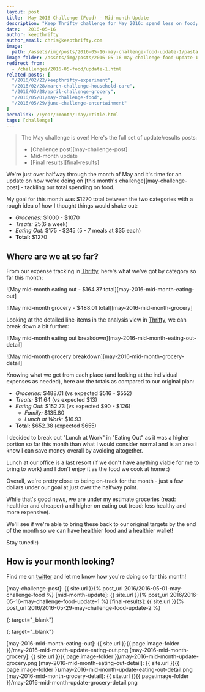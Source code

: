 ```yaml
---
layout: post
title:  May 2016 Challenge (Food) - Mid-month Update
description: "Keep Thrifty challenge for May 2016: spend less on food; see our mid-month results"
date:   2016-05-16
author: keepthrifty
author_email: chris@keepthrifty.com
image:
  path: /assets/img/posts/2016-05-16-may-challenge-food-update-1/pasta.jpg
image-folder: /assets/img/posts/2016-05-16-may-challenge-food-update-1
redirect_from:
  - /challenges/2016-05-food/update-1.html
related-posts: [
  "/2016/02/22/keepthrifty-experiment",
  "/2016/02/28/march-challenge-household-care",
  "/2016/03/28/april-challenge-grocery",
  "/2016/05/01/may-challenge-food",
  "/2016/05/29/june-challenge-entertainment"
]
permalink: /:year/:month/:day/:title.html
tags: [challenge]
---
```


> The May challenge is over! Here's the full set of update/results posts:
>
>   - [Challenge post][may-challenge-post]
>   - Mid-month update
>   - [Final results][final-results]

We're just over halfway through the month of May and it's time for an update on how we're doing on [this month's challenge][may-challenge-post] - tackling our total spending on food.

My goal for this month was $1270 total between the two categories with a rough idea of how I thought things would shake out:

* _Groceries:_ $1000 - $1070
* _Treats:_ $25 ($6 a week)
* _Eating Out:_ $175 - $245 (5 - 7 meals at $35 each)
* __Total:__ $1270

## Where are we at so far? #

From our expense tracking in [Thrifty][thrifty-link], here's what we've got by category so far this month:

![May mid-month eating out - $164.37 total][may-2016-mid-month-eating-out]

![May mid-month grocery - $488.01 total][may-2016-mid-month-grocery]

Looking at the detailed line-items in the analysis view in [Thrifty][thrifty-link], we can break down a bit further:

![May mid-month eating out breakdown][may-2016-mid-month-eating-out-detail]

![May mid-month grocery breakdown][may-2016-mid-month-grocery-detail]

Knowing what we get from each place (and looking at the individual expenses as needed), here are the totals as compared to our original plan:

* _Groceries:_ $488.01 (vs expected $516 - $552)
* _Treats:_ $11.64 (vs expected $13)
* _Eating Out:_ $152.73 (vs expected $90 - $126)
  * _Family:_ $135.80
  * _Lunch at Work:_ $16.93
* __Total:__ $652.38 (expected $655)

I decided to break out "Lunch at Work" in "Eating Out" as it was a higher portion so far this month than what I would consider normal and is an area I know I can save money overall by avoiding altogether.

Lunch at our office is a last resort (if we don't have anything viable for me to bring to work) and I don't enjoy it as the food we cook at home :)

Overall, we're pretty close to being on-track for the month - just a few dollars under our goal at just over the halfway point.

While that's good news, we are under my estimate groceries (read: healthier and cheaper) and higher on eating out (read: less healthy and more expensive).

We'll see if we're able to bring these back to our original targets by the end of the month so we can have healthier food and a healthier wallet!

Stay tuned :)

## How is your month looking? #

Find me on [twitter][twitter-profile] and let me know how you're doing so far this month!

[may-challenge-post]: {{ site.url }}{% post_url 2016/2016-05-01-may-challenge-food %}
[mid-month-update]: {{ site.url }}{% post_url 2016/2016-05-16-may-challenge-food-update-1 %}
[final-results]: {{ site.url }}{% post_url 2016/2016-05-29-may-challenge-food-update-2 %}

[twitter-profile]: http://www.twitter.com/keepthrifty
{: target="_blank"}

[thrifty-link]: {{site.url}}/thrifty/
{: target="_blank"}

[may-2016-mid-month-eating-out]: {{ site.url }}{{ page.image-folder }}/may-2016-mid-month-update-eating-out.png
[may-2016-mid-month-grocery]: {{ site.url }}{{ page.image-folder }}/may-2016-mid-month-update-grocery.png
[may-2016-mid-month-eating-out-detail]: {{ site.url }}{{ page.image-folder }}/may-2016-mid-month-update-eating-out-detail.png
[may-2016-mid-month-grocery-detail]: {{ site.url }}{{ page.image-folder }}/may-2016-mid-month-update-grocery-detail.png

